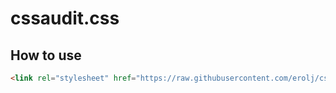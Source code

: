 # cssaudit.css

## How to use
```html
<link rel="stylesheet" href="https://raw.githubusercontent.com/erolj/cssaudit/master/cssaudit.css" crossorigin="anonymous">
```
